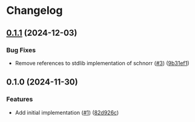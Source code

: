 # Changelog

## [0.1.1](https://github.com/noir-lang/schnorr/compare/v0.1.0...v0.1.1) (2024-12-03)


### Bug Fixes

* Remove references to stdlib implementation of schnorr ([#3](https://github.com/noir-lang/schnorr/issues/3)) ([9b31ef1](https://github.com/noir-lang/schnorr/commit/9b31ef155525697e4f783947ccdeda6e0cf513f5))

## 0.1.0 (2024-11-30)


### Features

* Add initial implementation ([#1](https://github.com/noir-lang/schnorr/issues/1)) ([82d926c](https://github.com/noir-lang/schnorr/commit/82d926c4bfffef0083b3eb8cd7c7dfdffe7844df))
